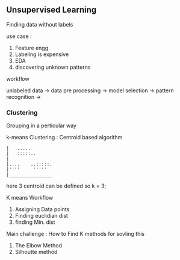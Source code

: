 ## Unsupervised Learning
Finding data without labels

use case :
1. Feature engg
2. Labeling is expensive
3. EDA
4. discovering unknown patterns

workflow

unlabeled data -> data pre processing 
-> model selection -> pattern recognition -> 

### Clustering 
Grouping in a perticular way

k-means Clustering :
    Centroid based algorithm

    |   .....
    |   :::::..
    |
    |....    ..:::::.     
    |''''     '''''
    |________________

here 3 centroid can be defined so k = 3;

K means Workflow
1. Assigning Data points
2. Finding euclidian dist
3. finding Min. dist

Main challenge : How to Find K 
methods for sovling this
1. The Elbow Method
2. Silhoutte method